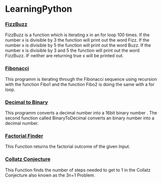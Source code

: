 # LearningPython
<div>
    <h3>
    <a href="https://github.com/Dashfire/LearningPython/blob/main/FizzBuzz.py">FizzBuzz</a>
    </h3>
</div>
<p>
    FizzBuzz is a function which is iterating x in an for loop 100 times. If the number x is divisible by 3 the function will print out the word Fizz.
    If the number x is divisible by 5 the function will print out the word Buzz. If the number x is divisible by 3 and 5 the function will print out the word FizzBuzz.
    IF neither are returning true x will be printed out. 
</p>

<div>
    <h3>
    <a href="https://github.com/Dashfire/LearningPython/blob/main/Fibonacci.py">Fibonacci</a>
    </h3>
</div>
<p>
    This programm is iterating through the Fibonacci sequence using recursion with the function Fibo1 and the function Fibo2 is doing the same with a for loop.
</p>
<div>
    <h3>
    <a href="https://github.com/Dashfire/LearningPython/blob/main/Decimal%20to%20Binary.py">Decimal to Binary</a>
    </h3>
</div>
<p>
    This programm converts a decimal number into a 16bit binary number . The second function called BinaryToDecimal converts an binary number into a decimal number. 
</p>
<div>
    <h3>
    <a href="https://github.com/Dashfire/LearningPython/blob/main/Factorial%20Finder.py">Factorial Finder</a>
    </h3>
</div>
<p>
   This Function returns the factorial outcome of the given Input.
</p>
<div>
    <h3>
    <a href="https://github.com/Dashfire/LearningPython/blob/main/Collatz%20Conjecture.py">Collatz Conjecture</a>
    </h3>
</div>
<p>
    This Function finds the number of steps needed to get to 1 in the Collatz Conjecture also known as the 3n+1 Problem.
</p>
